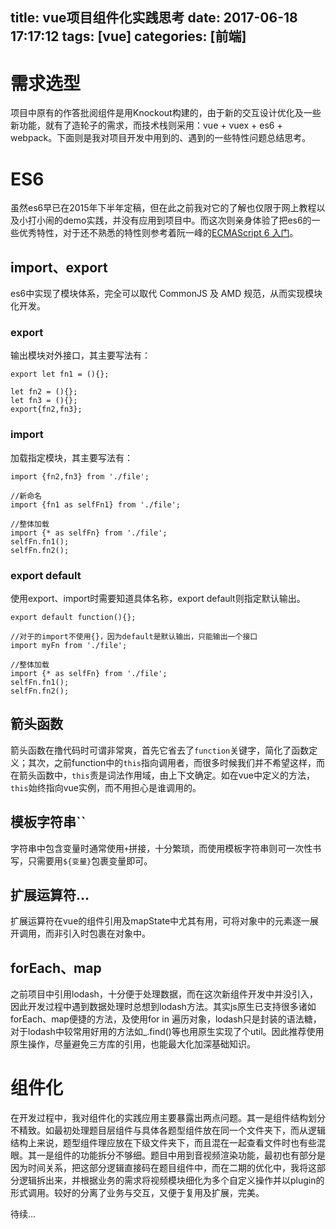title: vue项目组件化实践思考
date: 2017-06-18 17:17:12
tags: [vue]
categories: [前端]
---
<p style="display:none">
    大致目录：
需求选型
es6
组件化
http://www.cnblogs.com/rock-roll/p/5692891.html
</p>

# 需求选型
项目中原有的作答批阅组件是用Knockout构建的，由于新的交互设计优化及一些新功能，就有了造轮子的需求，而技术栈则采用：vue + vuex + es6 + webpack。下面则是我对项目开发中用到的、遇到的一些特性问题总结思考。

# ES6
虽然es6早已在2015年下半年定稿，但在此之前我对它的了解也仅限于网上教程以及小打小闹的demo实践，并没有应用到项目中。而这次则亲身体验了把es6的一些优秀特性，对于还不熟悉的特性则参考着阮一峰的[ECMAScript 6 入门](http://es6.ruanyifeng.com)。

## import、export
es6中实现了模块体系，完全可以取代 CommonJS 及 AMD 规范，从而实现模块化开发。

### export
输出模块对外接口，其主要写法有：

    export let fn1 = (){};

    let fn2 = (){};
    let fn3 = (){};
    export{fn2,fn3};

### import
加载指定模块，其主要写法有：

    import {fn2,fn3} from './file';

    //新命名
    import {fn1 as selfFn1} from './file';

    //整体加载
    import {* as selfFn} from './file';
    selfFn.fn1();
    selfFn.fn2();

### export default
使用export、import时需要知道具体名称，export default则指定默认输出。

    export default function(){};

    //对于的import不使用{}，因为default是默认输出，只能输出一个接口
    import myFn from './file';

    //整体加载
    import {* as selfFn} from './file';
    selfFn.fn1();
    selfFn.fn2();

## 箭头函数
箭头函数在撸代码时可谓非常爽，首先它省去了`function`关键字，简化了函数定义；其次，之前function中的`this`指向调用者，而很多时候我们并不希望这样，而在箭头函数中，`this`责是词法作用域，由上下文确定。如在vue中定义的方法，`this`始终指向vue实例，而不用担心是谁调用的。

## 模板字符串``
字符串中包含变量时通常使用`+`拼接，十分繁琐，而使用模板字符串则可一次性书写，只需要用`${变量}`包裹变量即可。

## 扩展运算符...
扩展运算符在vue的组件引用及mapState中尤其有用，可将对象中的元素逐一展开调用，而非引入时包裹在对象中。

## forEach、map
之前项目中引用lodash，十分便于处理数据，而在这次新组件开发中并没引入，因此开发过程中遇到数据处理时总想到lodash方法。其实js原生已支持很多诸如forEach、map便捷的方法，及使用for in 遍历对象，lodash只是封装的语法糖，对于lodash中较常用好用的方法如_.find()等也用原生实现了个util。因此推荐使用原生操作，尽量避免三方库的引用，也能最大化加深基础知识。

# 组件化
在开发过程中，我对组件化的实践应用主要暴露出两点问题。其一是组件结构划分不精致。如最初处理题目层组件与具体各题型组件放在同一个文件夹下，而从逻辑结构上来说，题型组件理应放在下级文件夹下，而且混在一起查看文件时也有些混眼。其一是组件的功能拆分不够细。题目中用到音视频渲染功能，最初也有部分是因为时间关系，把这部分逻辑直接码在题目组件中，而在二期的优化中，我将这部分逻辑拆出来，并根据业务的需求将视频模块细化为多个自定义操作并以plugin的形式调用。较好的分离了业务与交互，又便于复用及扩展，完美。

待续...